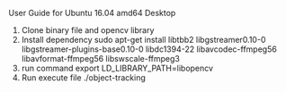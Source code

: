 User Guide for Ubuntu 16.04 amd64 Desktop

1. Clone binary file and opencv library
2. Install dependency
    sudo apt-get install libtbb2 libgstreamer0.10-0 libgstreamer-plugins-base0.10-0 libdc1394-22 libavcodec-ffmpeg56 libavformat-ffmpeg56 libswscale-ffmpeg3 
3. run command
    export LD_LIBRARY_PATH=libopencv
4. Run execute file
    ./object-tracking
